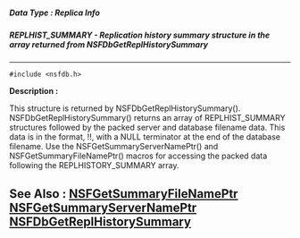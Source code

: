 ##### Data Type : Replica Info
##### REPLHIST_SUMMARY - Replication history summary structure in the array returned from NSFDbGetReplHistorySummary
---
```
#include <nsfdb.h>
```
**Description :**

This structure is returned by NSFDbGetReplHistorySummary().  
NSFDbGetReplHistorySummary() returns an array of REPLHIST_SUMMARY structures 
followed by the packed server and database filename data.  This data is in the 
format, <server name>!!<database filename>, with a NULL terminator at the end 
of the database filename.  Use the NSFGetSummaryServerNamePtr() and 
NSFGetSummaryFileNamePtr() macros for accessing the packed data following the 
REPLHISTORY_SUMMARY array.  

**See Also :**
[NSFGetSummaryFileNamePtr](/reference/Func/NSFGetSummaryFileNamePtr)
[NSFGetSummaryServerNamePtr](/reference/Func/NSFGetSummaryServerNamePtr)
[NSFDbGetReplHistorySummary](/reference/Func/NSFDbGetReplHistorySummary)
---
